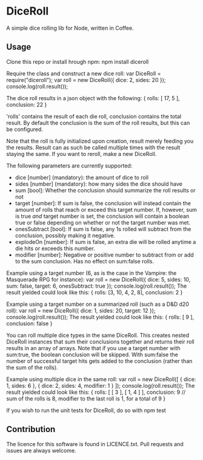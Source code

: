 DiceRoll
====================================
A simple dice rolling lib for Node, written in Coffee.

Usage
-----------------
Clone this repo or install hrough npm:
  npm install diceroll

Require the class and construct a new dice roll:
  var DiceRoll = require("diceroll");
  var roll = new DiceRoll({ dice: 2, sides: 20 });
  console.log(roll.result());

The dice roll results in a json object with the following:
  {
    rolls: [ 17, 5 ],
    conclusion: 22
  }

'rolls' contains the result of each die roll, conclusion contains the total result. By default the conclusion is the sum of the roll results, but this can be configured.

Note that the roll is fully initialized upon creation, result merely feeding you the results. Result can as such be called multiple times with the result staying the same. If you want to reroll, make a new DiceRoll.

The following parameters are currently supported:
 - dice [number] (mandatory): the amount of dice to roll
 - sides [number] (mandatory): how many sides the dice should have
 - sum [bool]: Whether the conclusion should summarize the roll results or not
 - target [number]: If sum is false, the conclusion will instead contain the amount of rolls that reach or exceed this target number. If, however, sum is true *and* target number is set, the conclusion will contain a boolean true or false depending on whether or not the target number was met.
 - onesSubtract [bool]: If sum is false, any 1s rolled will subtract from the conclusion, possibly making it negative.
 - explodeOn [number]: If sum is false, an extra die will be rolled anytime a die hits or exceeds this number.
 - modifier [number]: Negative or positive number to subtract from or add to the sum conclusion. Has no effect on sum:false rolls.

Example using a target number (6, as is the case in the Vampire: the Masquerade RPG for instance):
  var roll = new DiceRoll({ dice: 5, sides: 10, sum: false, target: 6, onesSubtract: true });
  console.log(roll.result());
The result yielded could look like this:
  {
    rolls: [3, 10, 4, 2, 8],
    conclusion: 2
  }

Example using a target number on a summarized roll (such as a D&D d20 roll):
  var roll = new DiceRoll({ dice: 1, sides: 20, target: 12 });
  console.log(roll.result());
The result yielded could look like this:
  {
    rolls: [ 9 ],
    conclusion: false
  }

You can roll multiple dice types in the same DiceRoll. This creates nested DiceRoll instances that sum their conclusions together and returns their roll results in an array of arrays. Note that if you use a target number with sum:true, the boolean conclusion will be skipped. With sum:false the number of successful target hits gets added to the conclusion (rather than the sum of the rolls). 

Example using multiple dice in the same roll:
  var roll = new DiceRoll([ { dice: 1, sides: 6 }, { dice: 2, sides: 4, modifier: 1 } ]);
  console.log(roll.result());
The result yielded could look like this:
  {
    rolls: [ [ 3 ], [ 1, 4 ] ],
    conclusion: 9 // sum of the rolls is 8, modifier to the last roll is 1, for a total of 9
  }

If you wish to run the unit tests for DiceRoll, do so with
  npm test

Contribution
-----------------------
The licence for this software is found in LICENCE.txt. Pull requests and issues are always welcome.
